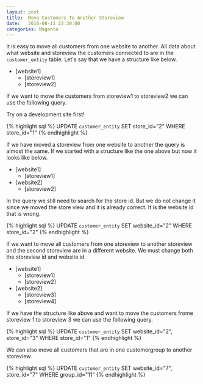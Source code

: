 ```yaml
---
layout: post
title:  Move Customers To Another Storeview
date:   2016-08-11 22:30:00
categories: Magento
---
```


It is easy to move all customers from one website to another. All data about what website and storeview the customers connected to are in the `customer_entity` table. Let's say that we have a structure like below.

* [website1]
	* [storeview1]
	* [storeview2]

If we want to move the customers from storeview1 to storeview2 we can use the following query.

<div class="alert alert-danger" role="alert">
  <span class="glyphicon glyphicon-exclamation-sign" aria-hidden="true"></span>
  Try on a development site first!
</div>

{% highlight sql %}
UPDATE `customer_entity` SET store_id="2" WHERE store_id="1"
{% endhighlight %}

If we have moved a storeview from one website to another the query is almost the same. If we started with a structure like the one above but now it looks like below.

* [website1]
	* [storeview1]
* [website2]
	* [storeview2]

In the query we still need to search for the store id. But we do not change it since we moved the store view and it is already correct. It is the website id that is wrong.

{% highlight sql %}
UPDATE `customer_entity` SET website_id="2" WHERE store_id="2"
{% endhighlight %}

If we want to move all customers from one storeview to another storeview and the second storeview are in a different website. We must change both the storeview id and website id.

* [website1]
	* [storeview1]
	* [storeview2]
* [website2]
	* [storeview3]
	* [storeview4]

If we have the structure like above and want to move the customers frome storeview 1 to storeview 3 we can use the following query.

{% highlight sql %}
UPDATE `customer_entity` SET website_id="2", store_id="3" WHERE store_id="1"
{% endhighlight %}

We can also move all customers that are in one customergroup to another storeview.

{% highlight sql %}
UPDATE `customer_entity` SET website_id="7", store_id="7" WHERE group_id="11"
{% endhighlight %}
